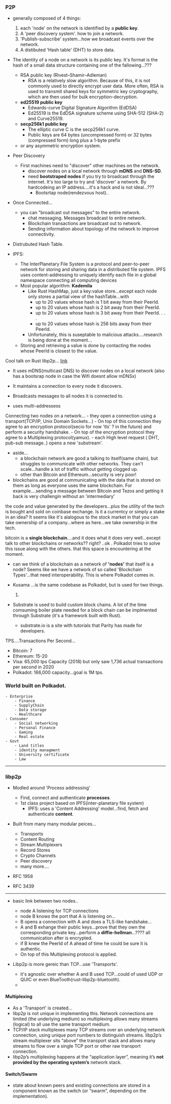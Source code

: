 ### P2P

- generally composed of 4 things:

  1. each 'node' on the network is identified by a **public key**.
  2. A 'peer discovery system'. how to join a network.
  3. 'Publish-subscribe' system...how we broadcast events over the network.
  4. A distibuted 'Hash table' (DHT) to store data.

- The identity of a node on a network is its public key. It's format is the hash of a small data structure containing one of the fallowing...???

  - RSA public key (Rivest–Shamir–Adleman)
    - RSA is a relatively slow algorithm. Because of this, it is not commonly used to directly encrypt user data. More often, RSA is used to transmit shared keys for symmetric key cryptography, which are then used for bulk encryption-decryption.
  - **ed25519 public key**
    - Edwards-curve Digital Signature Algorithm (EdDSA)
    - Ed25519 is the EdDSA signature scheme using SHA-512 (SHA-2) and Curve25519.
  - **secp256k1 public key**
    - The elliptic curve C is the secp256k1 curve.
    - Public keys are 64 bytes (uncompressed form) or 32 bytes (compressed form) long plus a 1-byte prefix
  - or any asymmetric encryption system.

- Peer Discovery

  - First machines need to "discover" other machines on the network.
    - discover nodes on a local network through **mDNS** and **DNS-SD**.
    - need **bootstraped nodes** if you try to broadcast through the internet. It's too large to try and 'discover' a network. By hardcodeing an IP address....it's a hack and is not ideal...???
      - Bootsrtap node(rendezvous host)..

- Once Connected...

  - you can "broadcast out messages" to the entire network.
    - chat messaging. Messages broadcast to entire network.
    - Blockchain transactions are broadcast out to network.
    - Sending information about topology of the network to improve connectivity.

- Distrubuted Hash Table.
- IPFS:

  - The InterPlanetary File System is a protocol and peer-to-peer network for storing and sharing data in a distributed file system. IPFS uses content-addressing to uniquely identify each file in a global namespace connecting all computing devices
  - Most popular algorithm: **Kademila**
    - Like Rust HashMap, just a key:value store...except each node only stores a partial view of the hashTable...with
      - up to 20 values whose hash is 1 bit away from their PeerId.
      - up to 20 values whose hash is 2 bit away from their PeerId.
      - up to 20 values whose hash is 3 bit away from their PeerId.
        .
        .
        .
      - up to 20 values whose hash is 256 bits away from their PeerId.
    - Unfortunately, this is suseptable to malicious attacks....research is being done at the moment...
  - Storing and retrieving a value is done by contacting the nodes whose PeerId is closest to the value.

Cool talk on Rust libp2p...
[link](https://github.com/tomaka/2018-rustrush-demo)

- It uses mDNS(multicast DNS) to discover nodes on a local network (also has a bootsrap node in case the Wifi doesnt allow mDNSx)
- It maintains a connection to every node it discovers.
- Broadcasts messages to all nodes it is connected to.

- uses multi-addressess

Connecting two nodes on a network... - they open a connection using a transport(TCP/IP, Unix Domain Sockets...) - On top of this connection they agree to an encryption protocol(secio for now 'tls' ? in the future) and perform a security handshake. - On top of the encryption protocol they agree to a Multiplexing protocol(yamux). - each High level request ( DHT, pub-sub message..) opens a new 'substream'.

- aside...
  - a blockchain network are good a talking to itself(same chain), but struggles to communicate with other networks. They can't scale...handle a lot of traffic without getting clogged up.
  - other than Bitcoin and Ethereum...security is very poor!
- blockchains are good at communicating with the data that is stored on them as long as everyone uses the same blockchain.
  For example....sending a message between Bitcoin and Tezos and getting it back is very challengin without an 'intermediary'

the code and value generated by the developers...plus the utility of the tech is bought and sold on coinbase exchange. Is it a currentcy or simply a stake in an idea? It seems like it's alalogous to the stock market in that you can take ownership of a company...where as here...we take ownership in the tech.

bitcoin is a **single blockchain**....and it does what it does very well...except talk to other blockchains or networks?? right? ..ok . Polkadot tries to solve this issue along with the others. that this space is encountering at the moment.

- can we think of a blockchain as a network of **'nodes'** that itself is a node? Seems like we have a network of so called 'Blockchain Types'...that need interoperability. This is where Polkadot comes in.

- Kusama ...is the same codebase as Polkadot, but is used for two things.

  1.

- Substrate is used to build custom block chains. A lot of the time comsuming boiler plate needed for a block chain can be implmented through Substrate (it's a framework built with Rust).
  - substrate.io is a site with tutorials that Parity has made for developers.

TPS....Transactions Per Second...

- Bitcoin: 7
- Ethereum: 15-20
- Visa: 65,000 tps Capacity (2018)
  but only saw 1,736 actual transactions per second in 2020
- Polkadot: 166,000 capacity...goal is 1M tps.

### World built on Polkadot.

    - Enterprise
        - Finance
        - SupplyChain
        - Data storage
        - Healthcare
    - Consumer
        - Social networking
        - Personal Finance
        - Gaming
        - Real estate
    - Govt
        - Land titles
        - identity managment
        - University certificate
        - Law

---

### libp2p

- Modled around 'Process addressing'
  - Find, connect and authenticate **processes**.
  - 1st class project based on IPFS(inter-planetary file system)
    - IPFS: uses a 'Content Addressing' model...find, fetch and authenticate **content**.
- Built from many many modular peices...

  - Transports
  - Content Routing
  - Stream Multiplexers
  - Record Stores
  - Crypto Channels
  - Peer discovery
  - many more....

- RFC 1958
- RFC 3439

---

- basic link between two nodes..

  - node A listening for TCP connections
  - node B knows the port that A is listening on...
  - B opens a connection with A and does a TLS-like handshake...
  - A and B exhange their public keys...prove that they own the corresponding private key...perform a **diffie-hellman**...???? all communication after is encrypted.
  - if B knew the PeerId of A ahead of time he could be sure it is authentic.
  - On top of this Multiplexing protocol is applied.

- Libp2p is more gereic than TCP...use 'Transports'.
  - it's agnostic over whether A and B used TCP...could of used UDP or QUIC or even BlueTooth(rust-libp2p-bluetooth).
  -

#### Multiplexing

- As a 'Transport' is created...
- libp2p is not unique in implementing this. Network connections are limited (the underlying medium) so multiplexing allows many streams (logical) to all use the same transport medium.
- TCP/IP stack multiplexes many TCP streams over an underlying network connection, using unique port numbers to distinguish streams. libp2p’s stream multiplexer sits “above” the transport stack and allows many streams to flow over a single TCP port or other raw transport connection.
- libp2p’s multiplexing happens at the “application layer”, meaning it’s **not provided by the operating system’s** network stack.

#### Switch/Swarm

- state about known peers and existing connections are stored in a component known as the switch (or “swarm”, depending on the implementation).
